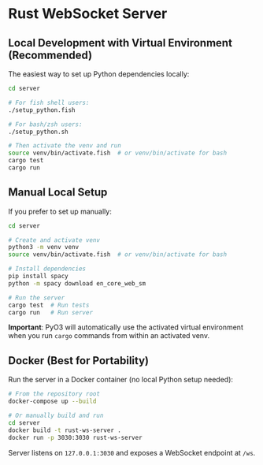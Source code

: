 # Rust WebSocket Server

## Local Development with Virtual Environment (Recommended)

The easiest way to set up Python dependencies locally:

```bash
cd server

# For fish shell users:
./setup_python.fish

# For bash/zsh users:
./setup_python.sh

# Then activate the venv and run
source venv/bin/activate.fish  # or venv/bin/activate for bash
cargo test
cargo run
```

## Manual Local Setup

If you prefer to set up manually:

```bash
cd server

# Create and activate venv
python3 -m venv venv
source venv/bin/activate.fish  # or venv/bin/activate for bash

# Install dependencies
pip install spacy
python -m spacy download en_core_web_sm

# Run the server
cargo test  # Run tests
cargo run   # Run server
```

**Important**: PyO3 will automatically use the activated virtual environment when you run `cargo` commands from within an activated venv.

## Docker (Best for Portability)

Run the server in a Docker container (no local Python setup needed):

```bash
# From the repository root
docker-compose up --build

# Or manually build and run
cd server
docker build -t rust-ws-server .
docker run -p 3030:3030 rust-ws-server
```

Server listens on `127.0.0.1:3030` and exposes a WebSocket endpoint at `/ws`.
